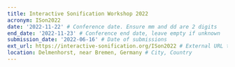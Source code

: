 ```yaml
---
title: Interactive Sonification Workshop 2022
acronym: ISon2022
date: '2022-11-22' # Conference date. Ensure mm and dd are 2 digits
end_date: '2022-11-23' # Conference end date, leave empty if unknown
submission_date: '2022-06-16' # Date of submissions
ext_url: https://interactive-sonification.org/ISon2022 # External URL to conference website
location: Delmenhorst, near Bremen, Germany # City, Country
---
```

